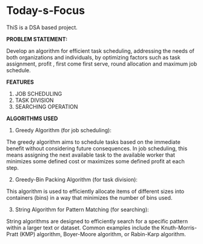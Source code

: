 # Today-s-Focus
ThiS is a DSA based project.

**PROBLEM STATEMENT:**

Develop an algorithm for efficient task scheduling, addressing the needs of both
organizations and individuals, by optimizing factors such as task assignment,
profit , first come first serve, round allocation and maximum job schedule.

**FEATURES**

1. JOB SCHEDULING
2. TASK DIVISION
3. SEARCHING OPERATION
   
**ALGORITHMS USED**
1. Greedy Algorithm (for job scheduling):
   
The greedy algorithm aims to schedule tasks based on the
immediate benefit without considering future consequences. In job scheduling,
this means assigning the next available task to the available worker that
minimizes some defined cost or maximizes some defined profit at each step.

2. Greedy-Bin Packing Algorithm (for task division):
   
This algorithm is used to efficiently allocate items of different
sizes into containers (bins) in a way that minimizes the number of bins used.

3. String Algorithm for Pattern Matching (for searching):

 String algorithms are designed to efficiently search for a
specific pattern within a larger text or dataset. Common examples include the
Knuth-Morris-Pratt (KMP) algorithm, Boyer-Moore algorithm, or Rabin-Karp
algorithm.
